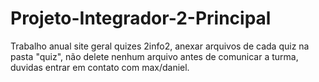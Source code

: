 # Projeto-Integrador-2-Principal
Trabalho anual site geral quizes 2info2, anexar arquivos de cada quiz na pasta "quiz", não delete nenhum arquivo antes de comunicar a turma, duvidas entrar em contato com max/daniel.
